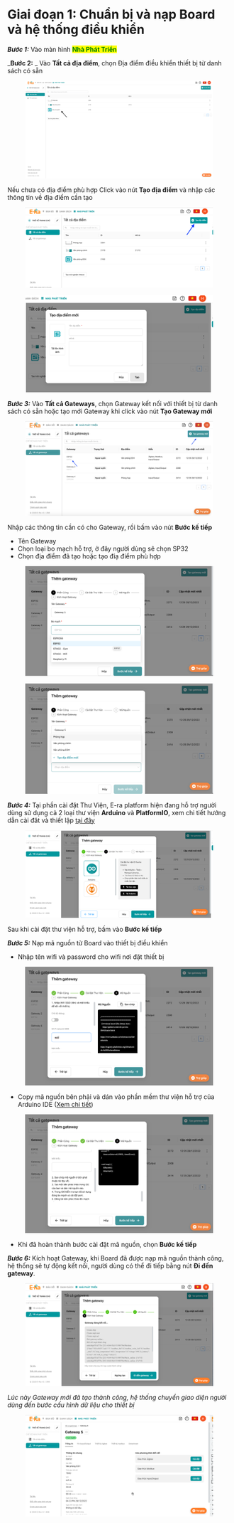 # Giai đoạn 1: Chuẩn bị và nạp Board và hệ thống điều khiển

_**Bước 1:**_ Vào màn hình <mark style="color:green;">**Nhà Phát Triển**</mark>

_**Bước 2:** _ Vào **Tất cả địa điểm**, chọn Địa điểm điều khiển thiết bị từ danh sách có sẵn&#x20;

<figure><img src="../../.gitbook/assets/Screen Shot 2022-12-29 at 14.12.41.png" alt=""><figcaption></figcaption></figure>

Nếu chưa có địa điểm phù hợp Click vào nút **Tạo địa điểm** và nhập các thông tin về địa điểm cần tạo

<div>

<figure><img src="../../.gitbook/assets/Screen Shot 2022-12-29 at 14.16.21.png" alt=""><figcaption></figcaption></figure>

 

<figure><img src="../../.gitbook/assets/Screen Shot 2022-12-29 at 14.19.01.png" alt=""><figcaption></figcaption></figure>

</div>

_**Bước 3:**_ Vào **Tất cả Gateways**, chọn Gateway kết nối với thiết bị từ danh sách có sẵn hoặc tạo mới Gateway khi click vào nút **Tạo Gateway mới**

<figure><img src="../../.gitbook/assets/Screen Shot 2022-12-29 at 14.48.20.png" alt=""><figcaption></figcaption></figure>

Nhập các thông tin cần có cho Gateway, rồi bấm vào nút **Bước kế tiếp**

* Tên Gateway
* Chọn loại bo mạch hỗ trợ, ở đây người dùng sẽ chọn SP32
* Chọn địa điểm đã tạo hoặc tạo điạ điểm phù hợp

<div>

<figure><img src="../../.gitbook/assets/Screen Shot 2022-12-29 at 15.07.04.png" alt=""><figcaption></figcaption></figure>

 

<figure><img src="../../.gitbook/assets/Screen Shot 2022-12-29 at 14.53.02.png" alt=""><figcaption></figcaption></figure>

</div>

_**Bước 4:**_ Tại phần cài đặt Thư Viện, E-ra platform hiện đang hỗ trợ người dùng sử dụng cả 2 loại thư viện **Arduino** và **PlatformIO**, xem chi tiết hướng dẫn cài đăt và thiết lập [tại đây](https://era-open-iot-platform.gitbook.io/documentation/huong-dan-su-dung/chuan-bi-firmware/esp32-stm32-esp-8266)

<figure><img src="../../.gitbook/assets/Screen Shot 2022-12-29 at 15.19.42.png" alt=""><figcaption></figcaption></figure>

Sau khi cài đặt thư viện hỗ trợ, bấm vào **Bước kế tiếp**

_**Bước 5:**_ Nạp mã nguồn từ Board vào thiết bị điều khiển

* Nhập tên wifi và password cho wifi nơi đặt thiết bị&#x20;

<figure><img src="../../.gitbook/assets/Screen Shot 2022-12-29 at 15.48.39.png" alt=""><figcaption></figcaption></figure>

* Copy mã nguồn bên phải và dán vào phần mềm thư viện hỗ trợ của Arduino IDE ([Xem chi tiết](https://era-open-iot-platform.gitbook.io/documentation/huong-dan-su-dung/chuan-bi-firmware/esp32-stm32-esp-8266))

<figure><img src="../../.gitbook/assets/Screen Shot 2022-12-29 at 15.57.09.png" alt=""><figcaption></figcaption></figure>

* Khi đã hoàn thành bước cài đặt mã nguồn, chọn **Bước kế tiếp**&#x20;

_**Bước 6:**_ Kích hoạt Gateway, khi Board đã được nạp mã nguồn thành công, hệ thống sẽ tự động kết nối, người dùng có thể đi tiếp bằng nút **Đi đến gateway**.

<figure><img src="../../.gitbook/assets/Screen Shot 2022-12-29 at 16.24.09.png" alt=""><figcaption></figcaption></figure>

_Lúc này Gateway mới đã tạo thành công, hệ thống chuyển giao diện người dùng đến bước cấu hình dữ liệu cho thiết bị_

<figure><img src="../../.gitbook/assets/Screen Shot 2022-12-29 at 16.33.16.png" alt=""><figcaption></figcaption></figure>
